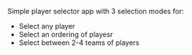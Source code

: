 Simple player selector app with 3 selection modes for:

* Select any player
* Select an ordering of playesr
* Select between 2-4 teams of players

